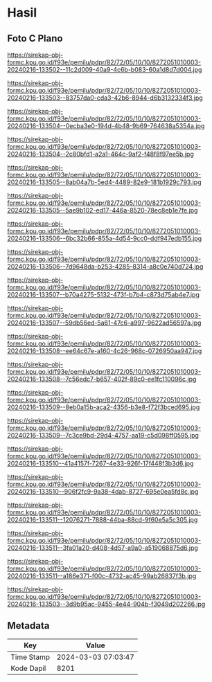 # Hasil

## Foto C Plano

https://sirekap-obj-formc.kpu.go.id/f93e/pemilu/pdpr/82/72/05/10/10/8272051010003-20240216-133502--11c2d009-40a9-4c6b-b083-60a1d8d7d004.jpg

https://sirekap-obj-formc.kpu.go.id/f93e/pemilu/pdpr/82/72/05/10/10/8272051010003-20240216-133503--83757da0-cda3-42b6-8944-d6b3132334f3.jpg

https://sirekap-obj-formc.kpu.go.id/f93e/pemilu/pdpr/82/72/05/10/10/8272051010003-20240216-133504--0ecba3e0-194d-4b48-9b69-764638a5354a.jpg

https://sirekap-obj-formc.kpu.go.id/f93e/pemilu/pdpr/82/72/05/10/10/8272051010003-20240216-133504--2c80bfd1-a2a1-464c-9af2-f48f8f97ee5b.jpg

https://sirekap-obj-formc.kpu.go.id/f93e/pemilu/pdpr/82/72/05/10/10/8272051010003-20240216-133505--8ab04a7b-5ed4-4489-82e9-181b1929c793.jpg

https://sirekap-obj-formc.kpu.go.id/f93e/pemilu/pdpr/82/72/05/10/10/8272051010003-20240216-133505--5ae9b102-ed17-446a-8520-78ec8eb1e7fe.jpg

https://sirekap-obj-formc.kpu.go.id/f93e/pemilu/pdpr/82/72/05/10/10/8272051010003-20240216-133506--6bc32b66-855a-4d54-9cc0-ddf947edb155.jpg

https://sirekap-obj-formc.kpu.go.id/f93e/pemilu/pdpr/82/72/05/10/10/8272051010003-20240216-133506--7d9648da-b253-4285-8314-a8c0e740d724.jpg

https://sirekap-obj-formc.kpu.go.id/f93e/pemilu/pdpr/82/72/05/10/10/8272051010003-20240216-133507--b70a4275-5132-473f-b7b4-c873d75ab4e7.jpg

https://sirekap-obj-formc.kpu.go.id/f93e/pemilu/pdpr/82/72/05/10/10/8272051010003-20240216-133507--59db56ed-5a61-47c6-a997-9622ad56597a.jpg

https://sirekap-obj-formc.kpu.go.id/f93e/pemilu/pdpr/82/72/05/10/10/8272051010003-20240216-133508--ee64c67e-a160-4c26-968c-0726950aa947.jpg

https://sirekap-obj-formc.kpu.go.id/f93e/pemilu/pdpr/82/72/05/10/10/8272051010003-20240216-133508--7c56edc7-b657-402f-89c0-ee1fc110096c.jpg

https://sirekap-obj-formc.kpu.go.id/f93e/pemilu/pdpr/82/72/05/10/10/8272051010003-20240216-133509--8eb0a15b-aca2-4356-b3e8-f72f3bced695.jpg

https://sirekap-obj-formc.kpu.go.id/f93e/pemilu/pdpr/82/72/05/10/10/8272051010003-20240216-133509--7c3ce9bd-29d4-4757-aa19-c5d098ff0595.jpg

https://sirekap-obj-formc.kpu.go.id/f93e/pemilu/pdpr/82/72/05/10/10/8272051010003-20240216-133510--41a4157f-7267-4e33-926f-17f448f3b3d6.jpg

https://sirekap-obj-formc.kpu.go.id/f93e/pemilu/pdpr/82/72/05/10/10/8272051010003-20240216-133510--906f2fc9-9a38-4dab-8727-695e0ea5fd8c.jpg

https://sirekap-obj-formc.kpu.go.id/f93e/pemilu/pdpr/82/72/05/10/10/8272051010003-20240216-133511--12076271-7888-44ba-88cd-9f60e5a5c305.jpg

https://sirekap-obj-formc.kpu.go.id/f93e/pemilu/pdpr/82/72/05/10/10/8272051010003-20240216-133511--3fa01a20-d408-4d57-a9a0-a519068875d6.jpg

https://sirekap-obj-formc.kpu.go.id/f93e/pemilu/pdpr/82/72/05/10/10/8272051010003-20240216-133511--a186e371-f00c-4732-ac45-99ab26837f3b.jpg

https://sirekap-obj-formc.kpu.go.id/f93e/pemilu/pdpr/82/72/05/10/10/8272051010003-20240216-133503--3d9b95ac-9455-4e44-904b-f3049d202266.jpg


## Metadata

| Key        | Value               |
| ---------- | ------------------- |
| Time Stamp | 2024-03-03 07:03:47 |
| Kode Dapil | 8201                |



